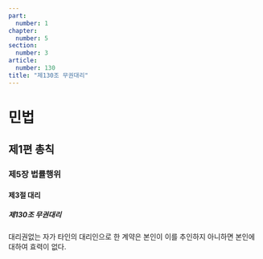 ```yaml
---
part:
  number: 1
chapter:
  number: 5
section:
  number: 3
article:
  number: 130
title: "제130조 무권대리"
---
```

# 민법

## 제1편 총칙

### 제5장 법률행위

#### 제3절 대리

##### 제130조 무권대리

대리권없는 자가 타인의 대리인으로 한 계약은 본인이 이를 추인하지 아니하면 본인에 대하여 효력이 없다.

